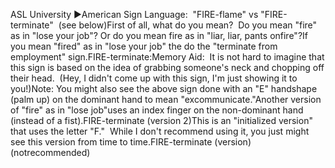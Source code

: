 ASL University ►American Sign Language:  "FIRE-flame" 
vs "FIRE-terminate"  (see below)First of all, 
what do you mean?  Do you mean "fire" as in "lose your job"? 
Or do you
mean fire as in "liar, liar, pants onfire"?If you mean "fired" as in "lose your job" the 
do the "terminate from employment" sign.FIRE-terminate:Memory Aid:  It is not hard to imagine that this sign is based on the idea 
of grabbing someone's
neck and chopping off their head.  (Hey, I didn't come up with this sign, 
I'm just showing it to you!)Note: You might also see the above sign done with an "E" handshape (palm up) on 
the dominant hand to mean "excommunicate."Another version of "fire" as in "lose job"uses an index finger on the non-dominant hand (instead of a fist).FIRE-terminate 
(version 2)This is an "initialized version" that uses the letter "F."  While I don't 
recommend using it, you just might see this version from time to time.FIRE-terminate (version) (notrecommended)